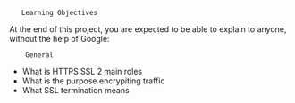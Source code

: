 	   Learning Objectives
At the end of this project, you are expected to be able to explain to anyone, without the help of Google:

		General
* What is HTTPS SSL 2 main roles
* What is the purpose encrypiting traffic
* What SSL termination means
